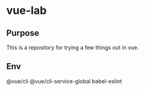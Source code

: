 # vue-lab

## Purpose

This is a repository for trying a few things out in vue.

## Env

@vue/cli
@vue/cli-service-global
babel-eslint


